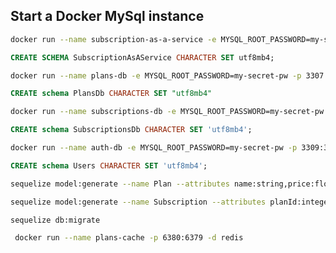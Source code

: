 ## Start a Docker MySql instance

```bash
docker run --name subscription-as-a-service -e MYSQL_ROOT_PASSWORD=my-secret-pw -p 3306:3306 -d mysql:5.7

```
```sql
CREATE SCHEMA SubscriptionAsAService CHARACTER SET utf8mb4;
```

```bash
docker run --name plans-db -e MYSQL_ROOT_PASSWORD=my-secret-pw -p 3307:3306 -d mysql:5.7
```

```sql
CREATE schema PlansDb CHARACTER SET "utf8mb4"
```

```bash
docker run --name subscriptions-db -e MYSQL_ROOT_PASSWORD=my-secret-pw -p 3308:3306 -d mysql:5.7
```

```sql
CREATE schema SubscriptionsDb CHARACTER SET 'utf8mb4';
```

```bash
docker run --name auth-db -e MYSQL_ROOT_PASSWORD=my-secret-pw -p 3309:3306 -d mysql:5.7
```

```sql
CREATE schema Users CHARACTER SET 'utf8mb4';
```

```bash
sequelize model:generate --name Plan --attributes name:string,price:float,type:string,userId:integer --force
```

```bash
sequelize model:generate --name Subscription --attributes planId:integer,coupon:string,cardnumber:string,holderName:string,expirationDate:string,cvv:string --force  
```

```bash
sequelize db:migrate
```

```bash
 docker run --name plans-cache -p 6380:6379 -d redis
```
